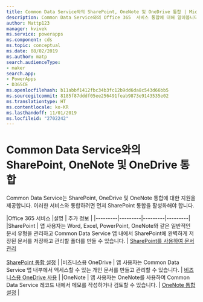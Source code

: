 ```yaml
---
title: Common Data Service와의 SharePoint, OneNote 및 OneDrive 통합 | Microsoft Docs
description: Common Data Service와의 Office 365  서비스 통합에 대해 알아봅니다.
author: Mattp123
manager: kvivek
ms.service: powerapps
ms.component: cds
ms.topic: conceptual
ms.date: 08/02/2019
ms.author: matp
search.audienceType:
- maker
search.app:
- PowerApps
- D365CE
ms.openlocfilehash: b11abbf1412fbc34b3fc12b9dd6da8c543d66bb5
ms.sourcegitcommit: 8185f87dddf05ee256491feab9873e9143535e02
ms.translationtype: HT
ms.contentlocale: ko-KR
ms.lasthandoff: 11/01/2019
ms.locfileid: "2702242"
---
```

# <a name="sharepoint-onenote-and-onedrive-integration-with-common-data-service"></a>Common Data Service와의 SharePoint, OneNote 및 OneDrive 통합

Common Data Service는 SharePoint, OneDrive 및 OneNote 통합에 대한 지원을 제공합니다. 이러한 서비스와 통합하려면 먼저 SharePoint 통합을 활성화해야 합니다.   


|Office 365 서비스  |설명  | 추가 정보  |
|---------|---------|---------|---------|
|SharePoint     |  앱 사용자는 Word, Excel, PowerPoint, OneNote와 같은 일반적인 문서 유형을 관리하고 Common Data Service 앱 내에서 SharePoint에 완벽하게 저장된 문서를 저장하고 관리할 폴더를 만들 수 있습니다.     |  [SharePoint를 사용하여 문서 관리](/dynamics365/customer-engagement/admin/manage-documents-using-sharepoint) <br /> <br /> [SharePoint 통합 설정](/dynamics365/customer-engagement/admin/set-up-sharepoint-integration)     |
|비즈니스용 OneDrive     |  앱 사용자는 Common Data Service 앱 내부에서 액세스할 수 있는 개인 문서를 만들고 관리할 수 있습니다.      |  [ 비즈니스용 OneDrive 사용](/dynamics365/customer-engagement/admin/enable-onedrive-for-business)     |
|OneNote     | 앱 사용자는 OneNote를 사용하여 Common Data Service 레코드 내에서 메모를 작성하거나 검토할 수 있습니다.      |   [OneNote 통합 설정](/dynamics365/customer-engagement/admin/set-up-onenote-integration-in-dynamics-365)   | 
